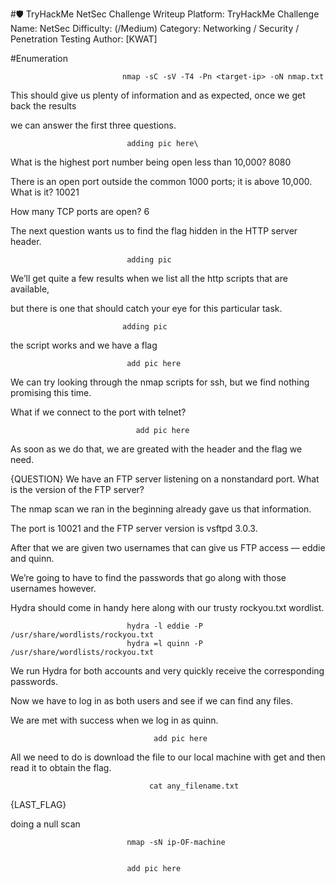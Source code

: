 #🛡️ TryHackMe NetSec Challenge Writeup
Platform: TryHackMe
Challenge Name: NetSec
Difficulty: (/Medium)
Category: Networking / Security / Penetration Testing
Author: [KWAT]

#Enumeration

                             nmap -sC -sV -T4 -Pn <target-ip> -oN nmap.txt

This should give us plenty of information and as expected, once we get back the results

we can answer the first three questions.

                              adding pic here\

What is the highest port number being open less than 10,000? 8080

There is an open port outside the common 1000 ports; it is above 10,000. What is it? 10021

How many TCP ports are open? 6

The next question wants us to find the flag hidden in the HTTP server header.

                              adding pic

  We’ll get quite a few results when we list all the http scripts that are available,
  
  but there is one that should catch your eye for this particular task.

                             adding pic

  the script works and we have a flag

                              add pic here

  We can try looking through the nmap scripts for ssh, but we find nothing promising this time.
  
  What if we connect to the port with telnet?

                                add pic here

  As soon as we do that, we are greated with the header and the flag we need.
  
  
 {QUESTION} We have an FTP server listening on a nonstandard port. What is the version of the FTP server?

 The nmap scan we ran in the beginning already gave us that information.
 
 The port is 10021 and the FTP server version is vsftpd 3.0.3.


 After that we are given two usernames that can give us FTP access — eddie and quinn.

We’re going to have to find the passwords that go along with those usernames however.

Hydra should come in handy here along with our trusty rockyou.txt wordlist.

                              hydra -l eddie -P /usr/share/wordlists/rockyou.txt
                              hydra =l quinn -P /usr/share/wordlists/rockyou.txt


We run Hydra for both accounts and very quickly receive the corresponding passwords. 

Now we have to log in as both users and see if we can find any files.

We are met with success when we log in as quinn.

                                    add pic here


All we need to do is download the file to our local machine with get and then read it to obtain the flag.

                                   cat any_filename.txt

{LAST_FLAG}

doing a null scan 

                              nmap -sN ip-OF-machine


                              add pic here
  

